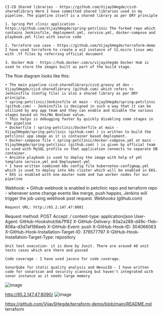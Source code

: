 	CI-CD Shared libraries - https://github.com/VijaySHegde/cicd-sharedlibrary Here I have committed shared libraries used in my pipeline. The pipeline itself is a shared library as per DRY principle
	
	1. Spring Pet clinic application - https://github.com/VijaySHegde/spring-petclinic The forked repo which contains Jenkinsfile, deployment.yml, service.yml, docker-compose and playbook.yml files with source code
	
	2. Terraform use case - https://github.com/VijaySHegde/terraform-demo I have used terraform to create a ec2 instance of t2.micro linux ami with .tf files by referring official document
	
	3. Docker Hub - https://hub.docker.com/u/vijayshegde Docker Hub is used to store the images built as part of the build stage.
The flow diagram looks like this:
	


	• The main pipeline cicd-sharedlibrary/cicd.groovy at dev · VijaySHegde/cicd-sharedlibrary (github.com) which refers to Jenkinsfile (Config file) is also a shared library as per DRY principle.
	• spring-petclinic/Jenkinsfile at main · VijaySHegde/spring-petclinic (github.com) - Jenkinsfile is designed in such a way that it can be utilized by any app team and they can enable and disable the various stages based on Yes/No Boolean value.
	• This helps is debugging faster by quickly disabling some stages in the pipeline
	• Dockerfile ( spring-petclinic/Dockerfile at main · VijaySHegde/spring-petclinic (github.com) ) is written to build the petclinic app image as it is container based deployment.
	• Docker-compose file ( spring-petclinic/docker-compose.yml at main · VijaySHegde/spring-petclinic (github.com) ) is given by official team is used with MySQL profile so that application connects to separate DB container.
	• Ansible playbook is used to deploy the image with help of yml template service.yml and Deployment.yml
	• I have written combined k8s config file kubernetes-configmap.yml which is used to deploy into k8s cluster which will be enabled in EKS.
	• EKS is enabled with one master node and two worker nodes for our pipeline

Webhook:
	• Github webhook is enabled in petclinic repo and terraform repo - whenever some change events like merge, push happes, Jenkins will trigger the job using webhook post  request.
	Webhooks (github.com)
	
	Request URL: http://65.2.147.47:8081
Request method: POST
Accept: */*
content-type: application/json
User-Agent: GitHub-Hookshot/bb7ff82
X-GitHub-Delivery: 83a2a288-d49c-11eb-806a-d3d7af186eeb
X-GitHub-Event: push
X-GitHub-Hook-ID: 304066063
X-GitHub-Hook-Installation-Target-ID: 379577797
X-GitHub-Hook-Installation-Target-Type: repository
	
	Unit test execution- it is done by Junit. There are around 40 unit tests cases which are there and passed
	
	Code coverage - I have used jacoco for code coverage.

	SonarQube for static quality analysis and NexusIQ - I have written code for sonarscan and security scanning but haven't integrated with sonar instance as it needs large memory 
	
	

	

	
![image](https://user-images.githubusercontent.com/55663295/123207820-9ce34b00-d4db-11eb-9366-76bbfce772ce.png)

http://65.2.147.47:8090/
![image](https://user-images.githubusercontent.com/55663295/123213881-2d258e00-d4e4-11eb-8aac-18c8a7a739e5.png)



https://github.com/VijaySHegde/terraform-demo/blob/main/README.md terraform 

